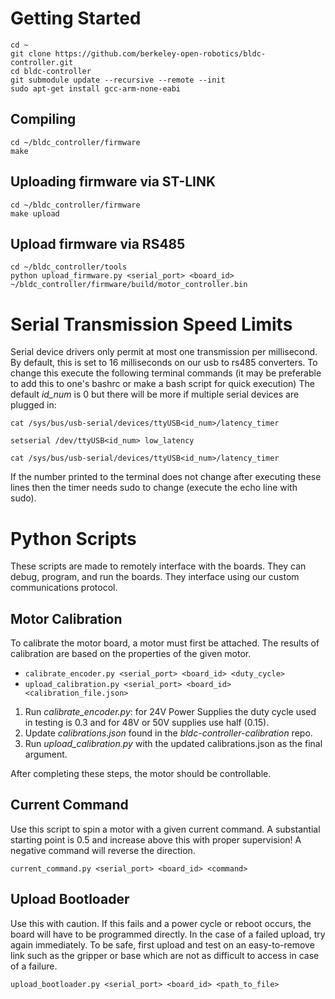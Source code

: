 # Getting Started
```
cd ~
git clone https://github.com/berkeley-open-robotics/bldc-controller.git
cd bldc-controller
git submodule update --recursive --remote --init
sudo apt-get install gcc-arm-none-eabi
```

## Compiling
```
cd ~/bldc_controller/firmware
make
```

## Uploading firmware via ST-LINK
```
cd ~/bldc_controller/firmware
make upload
```

## Upload firmware via RS485
```
cd ~/bldc_controller/tools
python upload_firmware.py <serial_port> <board_id> ~/bldc_controller/firmware/build/motor_controller.bin
```

# Serial Transmission Speed Limits
Serial device drivers only permit at most one transmission per millisecond. By default, this is set to 16 milliseconds on our usb to rs485 converters. To change this execute the following terminal commands (it may be preferable to add this to one's bashrc or make a bash script for quick execution) The default _id_num_ is 0 but there will be more if multiple serial devices are plugged in:

`cat /sys/bus/usb-serial/devices/ttyUSB<id_num>/latency_timer`

`setserial /dev/ttyUSB<id_num> low_latency`

`cat /sys/bus/usb-serial/devices/ttyUSB<id_num>/latency_timer`

If the number printed to the terminal does not change after executing these lines then the timer needs sudo to change (execute the echo line with sudo).

# Python Scripts
These scripts are made to remotely interface with the boards. They can debug, program, and run the boards. They interface using our custom communications protocol.
## Motor Calibration
To calibrate the motor board, a motor must first be attached. The results of calibration are based on the properties of the given motor.

* `calibrate_encoder.py <serial_port> <board_id> <duty_cycle>`
* `upload_calibration.py <serial_port> <board_id> <calibration_file.json>`

1. Run _calibrate_encoder.py_: for 24V Power Supplies the duty cycle used in testing is 0.3 and for 48V or 50V supplies use half (0.15).
2. Update _calibrations.json_ found in the _bldc-controller-calibration_ repo.
3. Run _upload_calibration.py_ with the updated calibrations.json as the final argument.

After completing these steps, the motor should be controllable.

## Current Command
Use this script to spin a motor with a given current command. A substantial starting point is 0.5 and increase above this with proper supervision! A negative command will reverse the direction.

`current_command.py <serial_port> <board_id> <command>`

## Upload Bootloader
Use this with caution. If this fails and a power cycle or reboot occurs, the board will have to be programmed directly. In the case of a failed upload, try again immediately. To be safe, first upload and test on an easy-to-remove link such as the gripper or base which are not as difficult to access in case of a failure.

`upload_bootloader.py <serial_port> <board_id> <path_to_file>`



